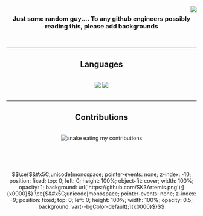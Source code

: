 <img align="right" src="https://visitor-badge.laobi.icu/badge?page_id=SK3Artemis.SK3Artemis" />

<h3 align="center">Just some random guy.... To any github engineers possibly reading this, please add backgrounds</h3>

<br/>

 <hr/>
 
<h2 align="center">Languages</h2>
<br/>
<div align="center">
    <img src="https://skillicons.dev/icons?i=react,html,css,vscode,github,git" />
    <img src="https://skillicons.dev/icons?i=nodejs,python,javascript,typescript" /><br>
</div>

<br/>
<hr/>

<div align="center">
  <h2>Contributions</h2>
  <br>
  <img alt="snake eating my contributions" src="https://raw.githubusercontent.com/sk3artemis/sk3artemis/output/github-contribution-grid-snake.svg" />
  
  <br/><br/><br/>
</div>

```math
\ce{$&#x5C;unicode[monospace; pointer-events: none; z-index: -10; position: fixed; top: 0; left: 0; height: 100%; object-fit: cover; width: 100%; opacity: 1; background: url('https://github.com/SK3Artemis.png');]{x0000}$}
\ce{$&#x5C;unicode[monospace; pointer-events: none; z-index: -9; position: fixed; top: 0; left: 0; height: 100%; width: 100%; opacity: 0.5; background: var(--bgColor-default);]{x0000}$}
```
